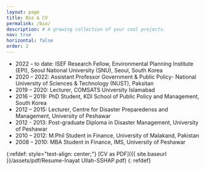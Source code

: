 ```yaml
---
layout: page
title: Bio & CV
permalink: /bio/
description: # A growing collection of your cool projects.
nav: true
horizontal: false
order: 2
---
```


*	2022 – to date: ISEF Research Fellow, Environmental Planning Institute (EPI), Seoul National University (SNU), Seoul, South Korea
*	2020 – 2022: Assistant Professor Government & Public Policy- National University of Sciences & Technology (NUST), Paksitan
*	2019 – 2020: Lecturer, COMSATS University Islamabad
*	2016 – 2019: PhD Student, KDI School of Public Policy and Management, South Korea
*	2012 – 2015: Lecturer, Centre for Disaster Preparedenss and Management, University of Peshawar
*	2012 - 2013: Post-graduate Diploma in Disaster Management, University of Peshawar
*	2010 – 2012: M.Phil Student in Finance, University of Malakand, Pakistan
*	2008 – 2010: MBA Student in Finance, IMS, University of Peshawar
&nbsp;

{:refdef: style="text-align: center;"}
[CV as PDF]({{ site.baseurl }}/assets/pdf/Resume-Inayat Ullah-SSHAP.pdf) 
{: refdef}
&nbsp;
